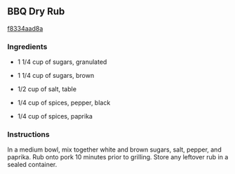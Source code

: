 ## BBQ Dry Rub

[f8334aad8a](http://allrecipes.com/recipe/bbq-dry-rub/)

### Ingredients

 - 1 1/4 cup of sugars, granulated

 - 1 1/4 cup of sugars, brown

 - 1/2 cup of salt, table

 - 1/4 cup of spices, pepper, black

 - 1/4 cup of spices, paprika

### Instructions

In a medium bowl, mix together white and brown sugars, salt, pepper, and paprika. Rub onto pork 10 minutes prior to grilling. Store any leftover rub in a sealed container.